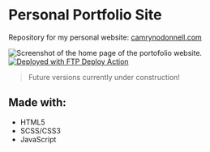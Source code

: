 # Personal Portfolio Site
Repository for my personal website: [camrynodonnell.com](https://camrynodonnell.com)

![Screenshot of the home page of the portofolio website.](https://github.com/camdotod/portfolio-site/assets/170550857/252a7ac2-8511-406f-be29-24b7a3549bdf)
[<img alt="Deployed with FTP Deploy Action" src="https://img.shields.io/badge/Deployed With-FTP DEPLOY ACTION-%3CCOLOR%3E?style=for-the-badge&color=0077b6">](https://github.com/SamKirkland/FTP-Deploy-Action)

> Future versions currently under construction!

## Made with:
- HTML5
- SCSS/CSS3
- JavaScript
